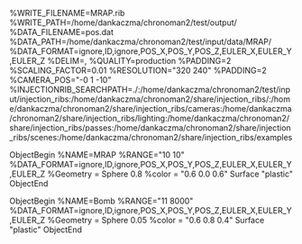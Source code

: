 %WRITE_FILENAME=MRAP.rib
%WRITE_PATH=/home/dankaczma/chronoman2/test/output/
%DATA_FILENAME=pos.dat
%DATA_PATH=/home/dankaczma/chronoman2/test/input/data/MRAP/
%DATA_FORMAT=ignore,ID,ignore,POS_X,POS_Y,POS_Z,EULER_X,EULER_Y,EULER_Z
%DELIM=,
%QUALITY=production
%PADDING=2
%SCALING_FACTOR=0.01
%RESOLUTION="320 240"
%PADDING=2
%CAMERA_POS="-0 1 -10"
%INJECTIONRIB_SEARCHPATH=./:/home/dankaczma/chronoman2/test/input/injection_ribs:/home/dankaczma/chronoman2/share/injection_ribs/:/home/dankaczma/chronoman2/share/injection_ribs/cameras:/home/dankaczma/chronoman2/share/injection_ribs/lighting:/home/dankaczma/chronoman2/share/injection_ribs/passes:/home/dankaczma/chronoman2/share/injection_ribs/scenes:/home/dankaczma/chronoman2/share/injection_ribs/examples

ObjectBegin
%NAME=MRAP
%RANGE="10 10"
%DATA_FORMAT=ignore,ID,ignore,POS_X,POS_Y,POS_Z,EULER_X,EULER_Y,EULER_Z 
%Geometry = Sphere 0.8
%color = "0.6 0.0 0.6"
Surface "plastic"
ObjectEnd

ObjectBegin
%NAME=Bomb
%RANGE="11 8000"
%DATA_FORMAT=ignore,ID,ignore,POS_X,POS_Y,POS_Z,EULER_X,EULER_Y,EULER_Z 
%Geometry = Sphere 0.05
%color = "0.6 0.8 0.4"
Surface "plastic"
ObjectEnd
